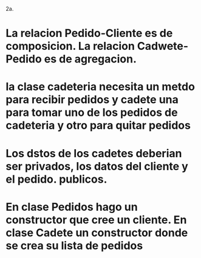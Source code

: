 2a.
# La relacion Pedido-Cliente es de composicion. La relacion Cadwete-Pedido es de agregacion.
# la clase cadeteria necesita un metdo para recibir pedidos y cadete una para tomar uno de los pedidos de cadeteria y otro para quitar pedidos
# Los dstos de los cadetes deberian ser privados, los datos del cliente y el pedido. publicos.
# En clase Pedidos hago un constructor que cree un cliente. En clase Cadete un constructor donde se crea su lista de pedidos